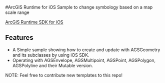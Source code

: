 #ArcGIS Runtime for iOS Sample to change symbology based on a map scale range


[ArcGIS Runtime SDK for iOS](https://developers.arcgis.com/ios/)

## Features

* A Simple sample showing how to create and update with AGSGeometry and its subclasses by using iOS SDK.
* Operating with AGSEnvelope, AGSMultipoint, AGSPoint, AGSPolygon, AGSPolyline and their Mutable version.

NOTE: Feel free to contribute new templates to this repo!
